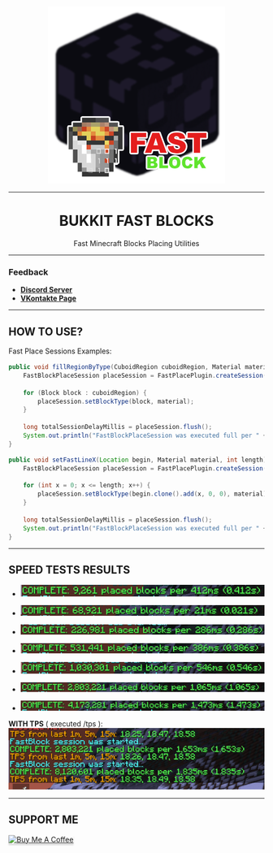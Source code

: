 
<div align="center">

![Logo](fastblock_logo.png)

---

# BUKKIT FAST BLOCKS
Fast Minecraft Blocks Placing Utilities

</div>

---

### Feedback

+ **[Discord Server](https://discord.gg/GmT9pUy8af)**
+ **[VKontakte Page](https://vk.com/itzstonlex)**

---

## HOW TO USE?

Fast Place Sessions Examples:
```Java
public void fillRegionByType(CuboidRegion cuboidRegion, Material material) {
    FastBlockPlaceSession placeSession = FastPlacePlugin.createSession(cuboidRegion.getWorld());

    for (Block block : cuboidRegion) {
        placeSession.setBlockType(block, material);
    }

    long totalSessionDelayMillis = placeSession.flush();
    System.out.println("FastBlockPlaceSession was executed full per " + totalSessionDelayMillis + "ms");
}

```
```Java
public void setFastLineX(Location begin, Material material, int length) {
    FastBlockPlaceSession placeSession = FastPlacePlugin.createSession(begin);

    for (int x = 0; x <= length; x++) {
        placeSession.setBlockType(begin.clone().add(x, 0, 0), material);
    }

    long totalSessionDelayMillis = placeSession.flush();
    System.out.println("FastBlockPlaceSession was executed full per " + totalSessionDelayMillis + "ms");
}
```

---

## SPEED TESTS RESULTS

* ![img.png](tests_screens/img9K.png)

* ![img.png](tests_screens/img68K.png)

* ![img.png](tests_screens/img226K.png)

* ![img.png](tests_screens/img531K.png)

* ![img.png](tests_screens/img1M.png)

* ![img.png](tests_screens/img2M.png)

* ![img.png](tests_screens/img4M.png)

**WITH TPS** ( executed /tps ):
![tps.png](tests_screens/tps.png)

---

## SUPPORT ME

<a href="https://www.buymeacoffee.com/itzstonlex" target="_blank"><img src="https://www.buymeacoffee.com/assets/img/custom_images/orange_img.png" alt="Buy Me A Coffee" style="height: 41px !important;width: 174px !important;box-shadow: 0px 3px 2px 0px rgba(190, 190, 190, 0.5) !important;-webkit-box-shadow: 0px 3px 2px 0px rgba(190, 190, 190, 0.5) !important;" ></a>
